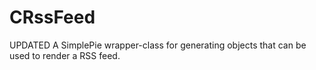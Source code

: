 # CRssFeed
UPDATED A SimplePie wrapper-class for generating objects that can be used to render a RSS feed.
